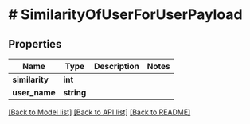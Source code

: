 # # SimilarityOfUserForUserPayload

## Properties

Name | Type | Description | Notes
------------ | ------------- | ------------- | -------------
**similarity** | **int** |  |
**user_name** | **string** |  |

[[Back to Model list]](../../README.md#models) [[Back to API list]](../../README.md#endpoints) [[Back to README]](../../README.md)
